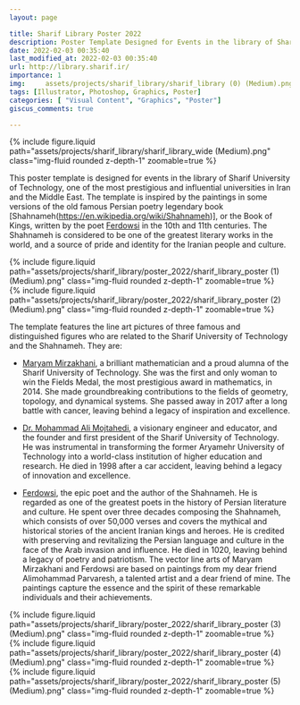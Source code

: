 ```yaml
---
layout: page

title: Sharif Library Poster 2022
description: Poster Template Designed for Events in the library of Sharif University of Technology
date: 2022-02-03 00:35:40
last_modified_at: 2022-02-03 00:35:40 
url: http://library.sharif.ir/
importance: 1
img:     assets/projects/sharif_library/sharif_library (0) (Medium).png
tags: [Illustrator, Photoshop, Graphics, Poster]
categories: [ "Visual Content", "Graphics", "Poster"]
giscus_comments: true

---
```

<div class="row mt-3">
    <div class="col-sm mt-3 mt-md-0">
        {% include figure.liquid path="assets/projects/sharif_library/sharif_library_wide (Medium).png" class="img-fluid rounded z-depth-1" zoomable=true %}
    </div>
</div>

This poster template is designed for events in the library of Sharif University of Technology, one of the most prestigious and influential universities in Iran and the Middle East. The template is inspired by the paintings in some versions of the old famous Persian poetry legendary book [Shahnameh(https://en.wikipedia.org/wiki/Shahnameh)], or the Book of Kings, written by the poet [Ferdowsi](https://en.wikipedia.org/wiki/Ferdowsi) in the 10th and 11th centuries. The Shahnameh is considered to be one of the greatest literary works in the world, and a source of pride and identity for the Iranian people and culture.

<div class="row mt-3">
    <div class="col-sm mt-3 mt-md-0">
        {% include figure.liquid path="assets/projects/sharif_library/poster_2022/sharif_library_poster (1) (Medium).png" class="img-fluid rounded z-depth-1" zoomable=true %}
    </div>
    <div class="col-sm mt-3 mt-md-0">
        {% include figure.liquid path="assets/projects/sharif_library/poster_2022/sharif_library_poster (2) (Medium).png" class="img-fluid rounded z-depth-1" zoomable=true %}
    </div> 
</div> 

The template features the line art pictures of three famous and distinguished figures who are related to the Sharif University of Technology and the Shahnameh. They are:

- [Maryam Mirzakhani](https://en.wikipedia.org/wiki/Maryam_Mirzakhani), a brilliant mathematician and a proud alumna of the Sharif University of Technology. She was the first and only woman to win the Fields Medal, the most prestigious award in mathematics, in 2014. She made groundbreaking contributions to the fields of geometry, topology, and dynamical systems. She passed away in 2017 after a long battle with cancer, leaving behind a legacy of inspiration and excellence.

- [Dr. Mohammad Ali Mojtahedi](https://en.wikipedia.org/wiki/Mohammad_Ali_Mojtahedi), a visionary engineer and educator, and the founder and first president of the Sharif University of Technology. He was instrumental in transforming the former Aryamehr University of Technology into a world-class institution of higher education and research. He died in 1998 after a car accident, leaving behind a legacy of innovation and excellence.

- [Ferdowsi](https://en.wikipedia.org/wiki/Ferdowsi), the epic poet and the author of the Shahnameh. He is regarded as one of the greatest poets in the history of Persian literature and culture. He spent over three decades composing the Shahnameh, which consists of over 50,000 verses and covers the mythical and historical stories of the ancient Iranian kings and heroes. He is credited with preserving and revitalizing the Persian language and culture in the face of the Arab invasion and influence. He died in 1020, leaving behind a legacy of poetry and patriotism.
The vector line arts of Maryam Mirzakhani and Ferdowsi are based on paintings from my dear friend Alimohammad Parvaresh, a talented artist and a dear friend of mine. The paintings capture the essence and the spirit of these remarkable individuals and their achievements.
    
<div class="row mt-3">
    <div class="col-sm mt-3 mt-md-0">
        {% include figure.liquid path="assets/projects/sharif_library/poster_2022/sharif_library_poster (3) (Medium).png" class="img-fluid rounded z-depth-1" zoomable=true %}
    </div>
    <div class="col-sm mt-3 mt-md-0">
        {% include figure.liquid path="assets/projects/sharif_library/poster_2022/sharif_library_poster (4) (Medium).png" class="img-fluid rounded z-depth-1" zoomable=true %}
    </div> 
    <div class="col-sm mt-3 mt-md-0">
        {% include figure.liquid path="assets/projects/sharif_library/poster_2022/sharif_library_poster (5) (Medium).png" class="img-fluid rounded z-depth-1" zoomable=true %}
    </div>
</div>


